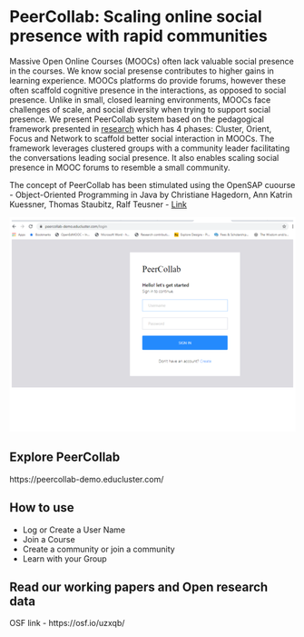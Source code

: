 # PeerCollab: Scaling online social presence with rapid communities 

Massive Open Online Courses (MOOCs) often lack valuable social presence in the courses. We know social presense contributes to higher gains in learning experience. MOOCs platforms do provide forums, however these often scaffold cognitive presence in the interactions, as opposed to social presence. Unlike in small, closed learning environments, MOOCs face challenges of scale, and social diversity when trying to support social presence. 
We present PeerCollab system based on the pedagogical framework presented in [research](https://ieeexplore.ieee.org/document/8363324 ) which has 4 phases: Cluster, Orient, Focus and Network to scaffold better social interaction in MOOCs. The framework leverages clustered groups with a community leader facilitating the conversations leading social presence. It also enables scaling social presence in MOOC forums to resemble a small community.

The concept of PeerCollab has been stimulated using the OpenSAP cuourse - Object-Oriented Programming in Java by Christiane Hagedorn, Ann Katrin Kuessner, Thomas Staubitz, Ralf Teusner - [Link](https://open.sap.com/courses/java1/)

[![Land on PeerCollab](PeerCollab-Landing.png)](https://peercollab-demo.educluster.com/)

<h2>Explore PeerCollab</h2>
https://peercollab-demo.educluster.com/

<h2>How to use</h2>

<ul>
  <li>
    Log or Create a User Name
  </li>
  <li>
    Join a Course 
  </li>
  <li>
    Create a community or join a community 
  </li>
  <li>
    Learn with your Group
  </li>
</ul>

<h2>Read our working papers  and Open research data </h2>
OSF link - https://osf.io/uzxqb/


